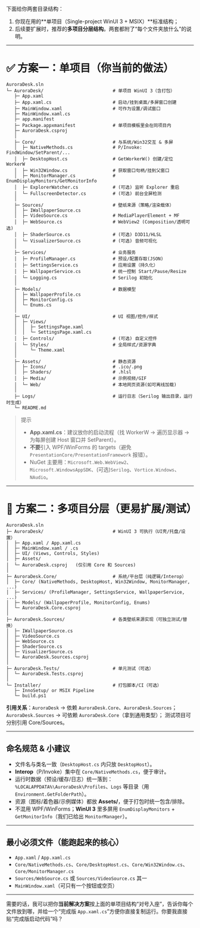 下面给你两套目录结构：

1. 你现在用的\*\*单项目（Single-project WinUI 3 + MSIX）\*\*标准结构；
2. 后续要扩展时，推荐的**多项目分层结构**。两套都附了“每个文件夹放什么”的说明。

---

# ✅ 方案一：单项目（你当前的做法）

```
AuroraDesk.sln
└─ AuroraDesk/                          # 单项目 WinUI 3（含打包）
   ├─ App.xaml
   ├─ App.xaml.cs                       # 启动/挂到桌面/多屏窗口创建
   ├─ MainWindow.xaml                   # 可作为设置/调试窗口
   ├─ MainWindow.xaml.cs
   ├─ app.manifest
   ├─ Package.appxmanifest              # 单项目模板里会在同项目内
   ├─ AuroraDesk.csproj
   │
   ├─ Core/                             # 与系统/Win32交互 & 多屏
   │  ├─ NativeMethods.cs               # P/Invoke: FindWindow/SetParent/...
   │  ├─ DesktopHost.cs                 # GetWorkerW() 创建/定位 WorkerW
   │  ├─ Win32Window.cs                 # 获取窗口句柄/挂到父窗口
   │  ├─ MonitorManager.cs              # EnumDisplayMonitors/GetMonitorInfo
   │  ├─ ExplorerWatcher.cs             # (可选) 监听 Explorer 重启
   │  └─ FullscreenDetector.cs          # (可选) 前台全屏检测
   │
   ├─ Sources/                          # 壁纸来源（策略/渲染载体）
   │  ├─ IWallpaperSource.cs
   │  ├─ VideoSource.cs                 # MediaPlayerElement + MF
   │  ├─ WebSource.cs                   # WebView2 (Composition/透明可选)
   │  ├─ ShaderSource.cs                # (可选) D3D11/HLSL
   │  └─ VisualizerSource.cs            # (可选) 音频可视化
   │
   ├─ Services/                         # 业务服务
   │  ├─ ProfileManager.cs              # 预设/配置存取(JSON)
   │  ├─ SettingsService.cs             # 应用设置（持久化）
   │  ├─ WallpaperService.cs            # 统一控制 Start/Pause/Resize
   │  └─ Logging.cs                     # Serilog 初始化
   │
   ├─ Models/                           # 数据模型
   │  ├─ WallpaperProfile.cs
   │  ├─ MonitorConfig.cs
   │  └─ Enums.cs
   │
   ├─ UI/                               # UI 视图/控件/样式
   │  ├─ Views/
   │  │  ├─ SettingsPage.xaml
   │  │  └─ SettingsPage.xaml.cs
   │  ├─ Controls/                      # (可选) 自定义控件
   │  └─ Styles/                        # 全局样式/资源字典
   │     └─ Theme.xaml
   │
   ├─ Assets/                           # 静态资源
   │  ├─ Icons/                         # .ico/.png
   │  ├─ Shaders/                       # .hlsl
   │  ├─ Media/                         # 示例视频/GIF
   │  └─ Web/                           # 本地网页资源(如可离线加载)
   │
   ├─ Logs/                             # 运行日志（Serilog 输出目录，运行时生成）
   └─ README.md
```

> 提示
>
> * **App.xaml.cs**：建议放你的启动流程（找 WorkerW → 遍历显示器 → 为每屏创建 Host 窗口并 SetParent）。
> * **不要**引入 WPF/WinForms 的 targets（避免 `PresentationCore/PresentationFramework` 报错）。
> * NuGet 主要用：`Microsoft.Web.WebView2`、`Microsoft.WindowsAppSDK`、(可选)`Serilog`、`Vortice.Windows`、`NAudio`。

---

# 🚀 方案二：多项目分层（更易扩展/测试）

```
AuroraDesk.sln
├─ AuroraDesk/                          # WinUI 3 可执行（UI壳/托盘/设置）
│  ├─ App.xaml / App.xaml.cs
│  ├─ MainWindow.xaml / .cs
│  ├─ UI/ (Views, Controls, Styles)
│  ├─ Assets/
│  └─ AuroraDesk.csproj   (仅引用 Core 和 Sources)
│
├─ AuroraDesk.Core/                     # 系统/平台层（纯逻辑/Interop）
│  ├─ Core/ (NativeMethods, DesktopHost, Win32Window, MonitorManager, ...)
│  ├─ Services/ (ProfileManager, SettingsService, WallpaperService, ...)
│  ├─ Models/ (WallpaperProfile, MonitorConfig, Enums)
│  └─ AuroraDesk.Core.csproj
│
├─ AuroraDesk.Sources/                  # 各类壁纸来源实现（可独立测试/替换）
│  ├─ IWallpaperSource.cs
│  ├─ VideoSource.cs
│  ├─ WebSource.cs
│  ├─ ShaderSource.cs
│  ├─ VisualizerSource.cs
│  └─ AuroraDesk.Sources.csproj
│
├─ AuroraDesk.Tests/                    # 单元测试（可选）
│  └─ AuroraDesk.Tests.csproj
│
└─ Installer/                           # 打包脚本/CI（可选）
   ├─ InnoSetup/ or MSIX Pipeline
   └─ build.ps1
```

**引用关系**：`AuroraDesk` → 依赖 `AuroraDesk.Core`、`AuroraDesk.Sources`；
`AuroraDesk.Sources` → 可依赖 `AuroraDesk.Core`（拿到通用类型）；
测试项目可分别引用 Core/Sources。

---

## 命名规范 & 小建议

* 文件名与类名一致（`DesktopHost.cs` 内只放 `DesktopHost`）。
* **Interop**（P/Invoke）集中在 `Core/NativeMethods.cs`，便于审计。
* 运行时数据（预设/缓存/日志）统一落到：
  `%LOCALAPPDATA%\AuroraDesk\Profiles`、`Logs` 等目录（用 `Environment.GetFolderPath`）。
* 资源（图标/着色器/示例媒体）都放 **Assets/**，便于打包时统一包含/排除。
* 不混用 WPF/WinForms；**WinUI 3** 里多屏用 `EnumDisplayMonitors` + `GetMonitorInfo`（我们已给出 `MonitorManager`）。

---

## 最小必须文件（能跑起来的核⼼）

* `App.xaml` / `App.xaml.cs`
* `Core/NativeMethods.cs`、`Core/DesktopHost.cs`、`Core/Win32Window.cs`、`Core/MonitorManager.cs`
* `Sources/WebSource.cs` 或 `Sources/VideoSource.cs` 其一
* `MainWindow.xaml`（可只有一个按钮或空页）

---

需要的话，我可以把你**当前解决方案**按上面的单项目结构“对号入座”，告诉你每个文件放到哪，并给一个“完成版 `App.xaml.cs`”方便你直接复制运行。你要我直接贴“完成版启动代码”吗？
